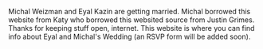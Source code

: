 Michal Weizman and Eyal Kazin are getting married. Michal borrowed this website from Katy who borrowed this websited source from Justin Grimes. Thanks for keeping stuff open, internet.
This website is where you can find info about Eyal and Michal's Wedding (an RSVP form will be added soon).
